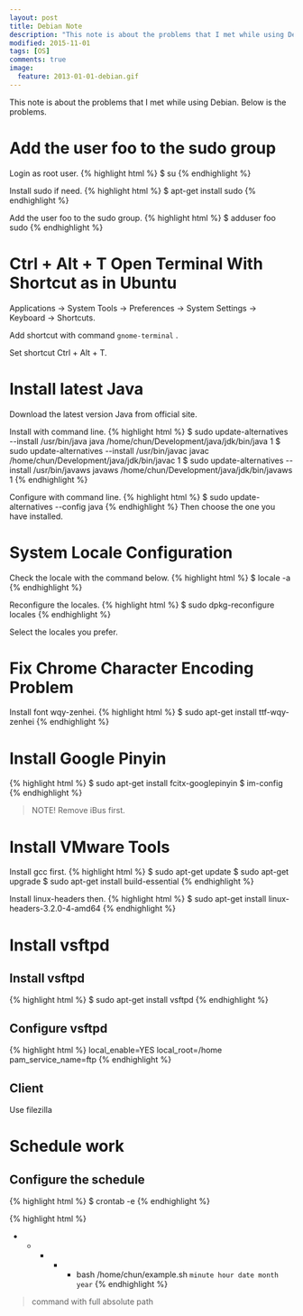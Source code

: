 ```yaml
---
layout: post
title: Debian Note
description: "This note is about the problems that I met while using Debian. Below is the problems."
modified: 2015-11-01
tags: [OS]
comments: true
image:
  feature: 2013-01-01-debian.gif
---
```


This note is about the problems that I met while using Debian. Below is the problems.

# Add the user foo to the sudo group

Login as root user.
{% highlight html %}
$ su
{% endhighlight %}


Install sudo if need.
{% highlight html %}
$ apt-get install sudo
{% endhighlight %}

Add the user foo to the sudo group.
{% highlight html %}
$ adduser foo sudo
{% endhighlight %}

# Ctrl + Alt + T Open Terminal With Shortcut as in Ubuntu

Applications -> System Tools -> Preferences -> System Settings -> Keyboard -> Shortcuts.

Add shortcut with command 
    ```
    gnome-terminal
    ```
.

Set shortcut Ctrl + Alt + T.


# Install latest Java

Download the latest version Java from official site.

Install with command line.
{% highlight html %}
$ sudo update-alternatives --install /usr/bin/java java /home/chun/Development/java/jdk/bin/java 1
$ sudo update-alternatives --install /usr/bin/javac javac /home/chun/Development/java/jdk/bin/javac 1
$ sudo update-alternatives --install /usr/bin/javaws javaws /home/chun/Development/java/jdk/bin/javaws 1
{% endhighlight %}

Configure with command line.
{% highlight html %}
$ sudo update-alternatives --config java
{% endhighlight %}
Then choose the one you have installed.

# System Locale Configuration

Check the locale with the command below.
{% highlight html %}
$ locale -a
{% endhighlight %}

Reconfigure the locales.
{% highlight html %}
$ sudo dpkg-reconfigure locales
{% endhighlight %}

Select the locales you prefer.

# Fix Chrome Character Encoding Problem

Install font wqy-zenhei.
{% highlight html %}
$ sudo apt-get install ttf-wqy-zenhei
{% endhighlight %}

# Install Google Pinyin

{% highlight html %}
$ sudo apt-get install fcitx-googlepinyin
$ im-config
{% endhighlight %}

> NOTE! Remove iBus first.


# Install VMware Tools

Install gcc first.
{% highlight html %}
$ sudo apt-get update
$ sudo apt-get upgrade
$ sudo apt-get install build-essential
{% endhighlight %}

Install  linux-headers then.
{% highlight html %}
$ sudo apt-get install linux-headers-3.2.0-4-amd64
{% endhighlight %}


# Install vsftpd

## Install vsftpd
{% highlight html %}
$ sudo apt-get install vsftpd
{% endhighlight %}

## Configure vsftpd
{% highlight html %}
local_enable=YES
local_root=/home
pam_service_name=ftp
{% endhighlight %}

## Client
Use filezilla

# Schedule work

## Configure the schedule
{% highlight html %}
$ crontab -e
{% endhighlight %}


{% highlight html %}
* * * * * bash /home/chun/example.sh
`minute hour date month year`
{% endhighlight %}
> command with full absolute path